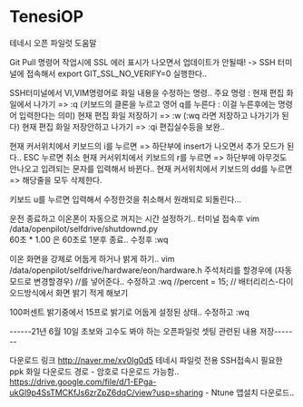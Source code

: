 # TenesiOP
테네시 오픈 파일럿 도움말

Git Pull 명령어 작업시에  SSL 에러 표시가 나오면서 업데이트가 안될때!
  -> SSH 터미널에 접속해서 export GIT_SSL_NO_VERIFY=0 실행한다..

SSH터미널에서 VI,VIM명령어로 화일 내용을 수정하는 명령..
주요 명령 : 
  현재 편집 화일에서 나가기 => :q   (키보드의 클론을 누르고 영어 q를 누른다 : 이걸 누른후에는 명령어 입력한다는 의미)
  현재 편집 화일 저장하기 => :w    (:wq 라면 저장하고 나가기가 된다)
  현재 편집 화일 저장안하고 나가기 => :qi 편집실수등을 보완..
  
  현재 커서위치에서 키보드의 i를 누르면 => 하단부에 insert가 나오면서 추가 모드가 된다.. ESC 누르면 취소
  현재 커서위치에서 키보드의 r를 누르면 => 하단부에 아무것도 안나오고 입려되는 문자를 입력해서 바뀐다..
  현재 커서위치에서 키보드의 dd를 누르면 => 해당줄을 모두 삭제한다.
  
  키보드 u를 누르면 입력해서 수정한것을 취소해서 원래되로 되돌린다...
  
  
  
운전 종료하고 이온폰이 자동으로 꺼지는 시간 설정하기..
터미널 접속후
vim /data/openpilot/selfdrive/shutdownd.py   
60초 * 1.00 은 60초로 1분후 종료.. 수정후  :wq


이온 화면을 강제로 어둡게 하거나 밝게 하기..
vim /data/openpilot/selfdrive/hardware/eon/hardware.h
주석처리를 할경우에 (자동모드로 변경할경우)  //를 넣어준다.. 수정하고 :wq
  //percent = 15; // 배터리리스-다이오드방식에서 화면 밝기 적게 해보기
  
  
100퍼센트 밝기중에서 15프로 밝기로 어둡게 설정된 상태.. 수정하고 :wq


------21년 6월 10일 초보와 고수도 봐야 하는 오픈파일럿 셋팅 관련된 내용 저장-------

다운로드 링크
http://naver.me/xv0Ig0d5 테네시 파일럿 전용 SSH접속시 필요한 ppk 화일 다운로드 경로 - 암호로 다운로드 가능함..
https://drive.google.com/file/d/1-EPga-ukGl9p4SsTMCKfJs6zrZpZ6dqC/view?usp=sharing - Ntune 앱설치 다운로드..



